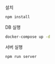 설치

```bash
npm install
```

DB 실행

```bash
docker-compose up -d
```

서버 실행

```bash
npm run server
```